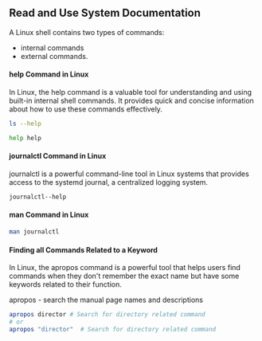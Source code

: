 
## Read and Use System Documentation

A Linux shell contains two types of commands: 
- internal commands
- external commands.

#### help Command in Linux 
In Linux, the help command is a valuable tool for understanding and using built-in internal shell commands. It provides quick and concise information about how to use these commands effectively.
```bash
ls --help

help help 

```

#### journalctl Command in Linux
journalctl is a powerful command-line tool in Linux systems that provides access to the systemd journal, a centralized logging system.
```bash
journalctl--help
```

#### man Command in Linux

```bash
man journalctl
```

#### Finding all Commands Related to a Keyword
In Linux, the apropos command is a powerful tool that helps users find commands when they don't remember the exact name but have some keywords related to their function.

apropos - search the manual page names and descriptions
```bash
apropos director # Search for directory related command
# or
apropos "director"  # Search for directory related command
```
